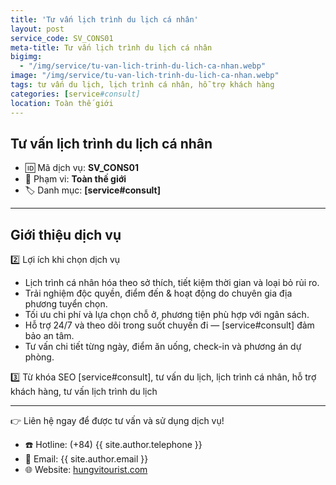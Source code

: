 ```yaml
---
title: 'Tư vấn lịch trình du lịch cá nhân'
layout: post
service_code: SV_CONS01
meta-title: Tư vấn lịch trình du lịch cá nhân
bigimg:
  - "/img/service/tu-van-lich-trinh-du-lich-ca-nhan.webp"
image: "/img/service/tu-van-lich-trinh-du-lich-ca-nhan.webp"
tags: tư vấn du lịch, lịch trình cá nhân, hỗ trợ khách hàng
categories: [service#consult]
location: Toàn thế giới
---
```


## Tư vấn lịch trình du lịch cá nhân

- 🆔 Mã dịch vụ: **SV_CONS01**
- 📍 Phạm vi: **Toàn thế giới**
- 🏷️ Danh mục: **[service#consult]**

---

## Giới thiệu dịch vụ

2️⃣ Lợi ích khi chọn dịch vụ
- Lịch trình cá nhân hóa theo sở thích, tiết kiệm thời gian và loại bỏ rủi ro.
- Trải nghiệm độc quyền, điểm đến & hoạt động do chuyên gia địa phương tuyển chọn.
- Tối ưu chi phí và lựa chọn chỗ ở, phương tiện phù hợp với ngân sách.
- Hỗ trợ 24/7 và theo dõi trong suốt chuyến đi — [service#consult] đảm bảo an tâm.
- Tư vấn chi tiết từng ngày, điểm ăn uống, check-in và phương án dự phòng.

3️⃣ Từ khóa SEO
[service#consult], tư vấn du lịch, lịch trình cá nhân, hỗ trợ khách hàng, tư vấn lịch trình du lịch

---

👉 Liên hệ ngay để được tư vấn và sử dụng dịch vụ!

- ☎️ Hotline: (+84) {{ site.author.telephone }}
- 📧 Email: {{ site.author.email }}
- 🌐 Website: [hungvitourist.com](https://hungvitourist.com)

